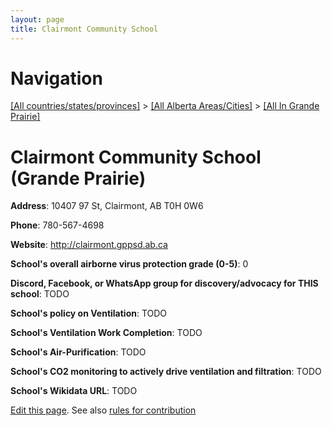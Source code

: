```yaml
---
layout: page
title: Clairmont Community School
---
```

# Navigation

[[All countries/states/provinces]](../../..) > [[All Alberta Areas/Cities]](../..) > [[All In Grande Prairie]](..)

# Clairmont Community School (Grande Prairie)

**Address**: 10407 97 St, Clairmont, AB T0H 0W6

**Phone**: 780-567-4698

**Website**: <http://clairmont.gppsd.ab.ca>

**School's overall airborne virus protection grade (0-5)**: 0

**Discord, Facebook, or WhatsApp group for discovery/advocacy for THIS school**: TODO

**School's policy on Ventilation**: TODO

**School's Ventilation Work Completion**: TODO

**School's Air-Purification**: TODO

**School's CO2 monitoring to actively drive ventilation and filtration**: TODO

**School's Wikidata URL**: TODO


[Edit this page](https://github.com/ventilate-schools/AB/edit/main/./Grande_Prairie/Clairmont_Community_School.md). See also [rules for contribution](../../../contribution-rules/)